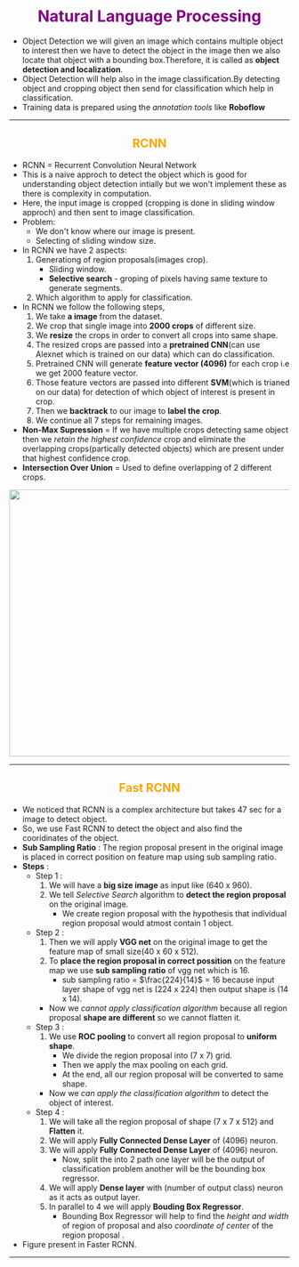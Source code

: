 <h1 align="center"  style="color: purple;">Natural Language Processing</h1>

- Object Detection we will given an image which contains multiple object to interest then we have to detect the object in the image then we also locate that object with a bounding box.Therefore, it is called as **object detection and localization**. 
- Object Detection will help also in the image classification.By detecting object and cropping object then send for classification which help in classification.
- Training data is prepared using the *annotation tools* like **Roboflow**

---

<h2 align="center" style="color: orange;">RCNN</h2>  

- RCNN = Recurrent Convolution Neural Network
- This is a naive approch to detect the object which is good for understanding object detection intially but we won't implement these as there is complexity in computation.
- Here, the input image is cropped (cropping is done in sliding window approch) and then sent to image classification.
- Problem:
    - We don't know where our image is present.
    - Selecting of sliding window size.
- In RCNN we have 2 aspects:
    1. Generationg of region proposals(images crop).
        - Sliding window.
        - **Selective search** - groping of pixels having same texture to generate segments.
    2. Which algorithm to apply for classification.
- In RCNN we follow the following steps,
    1. We take **a image** from the dataset.
    2. We crop that single image into **2000 crops** of different size.
    3. We **resize** the crops in order to convert all crops into same shape.
    4. The resized crops are passed into a **pretrained CNN**(can use Alexnet which is trained on our data) which can do classification.
    5. Pretrained CNN will generate **feature vector (4096)** for each crop i.e we get 2000 feature vector.
    6. Those feature vectors are passed into different **SVM**(which is trianed on our data) for detection of which object of interest is present in crop.
    7. Then we **backtrack** to our image to **label the crop**.
    8. We continue all 7 steps for remaining images.
- **Non-Max Supression** = If we have multiple crops detecting same object then we *retain the highest confidence* crop and eliminate the overlapping crops(partically detected objects) which are present under that highest confidence crop.
- **Intersection Over Union** = Used to define overlapping of 2 different crops.

<p align="center"><img src="img/image-0.png" width="980" height="480"></p>

---

<h2 align="center" style="color: orange;">Fast RCNN</h2>

- We noticed that RCNN is a complex architecture but takes 47 sec for a image to detect object.
- So, we use Fast RCNN to detect the object and also find the cooridinates of the object.
- **Sub Sampling Ratio** : The region proposal present in the original image is placed in correct position on feature map using sub sampling ratio.
- **Steps** :
    - Step 1 : 
        1. We will have a **big size image** as input like (640 x 960).
        2. We tell *Selective Search* algorithm to **detect the region proposal** on the original image.
            - We create region proposal with the hypothesis that individual region proposal would atmost contain 1 object. 
    - Step 2 :
        1. Then we will apply **VGG net** on the original image to get the feature map of small size(40 x 60 x 512).
        2. To **place the region proposal in correct possition** on the feature map we use **sub sampling ratio** of vgg net which is 16.
            - sub sampling ratio = $\frac{224}{14}$ = 16 because input layer shape of vgg net is (224 x 224) then output shape is (14 x 14).
        - Now we *cannot apply classification algorithm* because all region proposal **shape are different** so we cannot flatten it.
    - Step 3 : 
        1. We use **ROC pooling** to convert all region proposal to **uniform shape**.
            - We divide the region proposal into (7 x 7) grid.
            - Then we apply the max pooling on each grid.
            - At the end, all our region proposal will be converted to same shape.
        - Now we *can apply the classification algorithm* to detect the object of interest.
    - Step 4 :
        1. We will take all the region proposal of shape (7 x 7 x 512) and **Flatten** it.
        2. We will apply **Fully Connected Dense Layer** of (4096) neuron.
        3. We will apply **Fully Connected Dense Layer** of (4096) neuron.
            - Now, split the into 2 path one layer will be the output of classification problem another will be the bounding box regressor.   
        4. We will apply **Dense layer** with (number of output class) neuron as it acts as output layer.
        5. In parallel to 4 we will apply **Bouding Box Regressor**.
            - Bounding Box Regressor will help to find the *height and width* of region of proposal and also *coordinate of center* of the region proposal . 
- Figure present in Faster RCNN.

---


